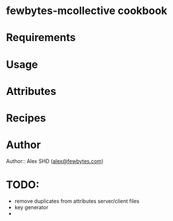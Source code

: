 # fewbytes-mcollective cookbook

# Requirements

# Usage

# Attributes

# Recipes

# Author

Author:: Alex SHD (alex@fewbytes.com)

# TODO:

- remove duplicates from attributes server/client files
- key generator 
- 